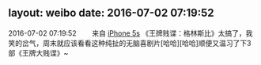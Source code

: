 layout: weibo
date: 2016-07-02 07:19:52
---
<meta name="referrer" content="no-referrer" />

2016-07-02 07:19:52  &nbsp;&nbsp;&nbsp;&nbsp;&nbsp;&nbsp; 来自 <a href="sinaweibo://customweibosource" rel="nofollow">iPhone 5s</a>
《王牌贱谍：格林斯比》太搞了，我笑的岔气，周末就应该看看这种纯扯的无脑喜剧片[哈哈][哈哈]顺便又温习了下3部《王牌大贱谍》~ ​​​
